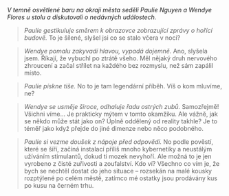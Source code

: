 _V temně osvětlené baru na okraji města seděli Paulie Nguyen a Wendye Flores u stolu a diskutovali o nedávných událostech._

> _Paulie gestikuluje směrem k obrazovce zobrazující zprávy o hořící budově._ To je šílené, slyšel jsi co se stalo včera v noci?

> _Wendye pomalu zakyvadí hlavou, vypadá dojemně._ Ano, slyšela jsem. Říkají, že vybuchl po ztrátě všeho. Měl nějaký druh nervového zhroucení a začal střílet na každého bez rozmyslu, než sám zapálil místo.

> _Paulie pískne tiše._ No to je tam legendární příběh. Víš o kom mluvíme, ne?

> _Wendye se usměje široce, odhaluje řadu ostrých zubů._ Samozřejmě! Všichni víme... Je prakticky mýtem v tomto okamžiku. Ale vážně, jak se někdo může stát jako on? Úplně oddělený od reality takhle? Je to téměř jako když přejde do jiné dimenze nebo něco podobného.

> _Paulie si vezme doušek z nápoje před odpovědí._ No podle pověstí, které se šíří, začíná instalací příliš mnoho kybernetiky a neustálým užíváním stimulantů, dokud ti mozek nevyhoří. Ale možná to je jen vyrobeno z čisté zuřivosti a zoufalství. Kdo ví? Všechno co vím je, že bych se nechtěl dostat do jeho situace – rozsekán na malé kousky rozptýlené po celém městě, zatímco mé ostatky jsou prodávány kus po kusu na černém trhu.
